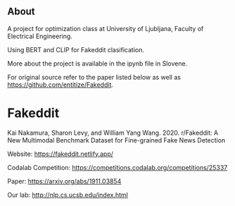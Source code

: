 


## About

A project for optimization class at University of Ljubljana, Faculty of Electrical Engineering.

Using BERT and CLIP for Fakeddit clasification.

More about the project is available in the ipynb file in Slovene.

For original source refer to the paper listed below as well as https://github.com/entitize/Fakeddit.



# Fakeddit

Kai Nakamura, Sharon Levy, and William Yang Wang. 2020. r/Fakeddit: A New Multimodal Benchmark Dataset for Fine-grained Fake News Detection

Website: https://fakeddit.netlify.app/

Codalab Competition: https://competitions.codalab.org/competitions/25337

Paper: https://arxiv.org/abs/1911.03854

Our lab: http://nlp.cs.ucsb.edu/index.html
